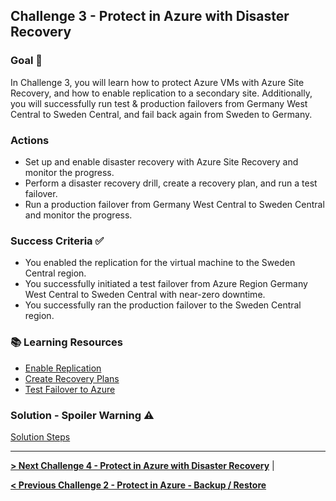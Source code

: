 ## Challenge 3 - Protect in Azure with Disaster Recovery 

### Goal 🎯

In Challenge 3, you will learn how to protect Azure VMs with Azure Site Recovery, and how to enable replication to a secondary site. Additionally, you will successfully run test & production failovers from Germany West Central to Sweden Central, and fail back again from Sweden to Germany.

### Actions

* Set up and enable disaster recovery with Azure Site Recovery and monitor the progress.
* Perform a disaster recovery drill, create a recovery plan, and run a test failover.
* Run a production failover from Germany West Central to Sweden Central and monitor the progress.

### Success Criteria ✅

* You enabled the replication for the virtual machine to the Sweden Central region.
* You successfully initiated a test failover from Azure Region Germany West Central to Sweden Central with near-zero downtime.
* You successfully ran the production failover to the Sweden Central region.

### 📚 Learning Resources

* [Enable Replication](https://learn.microsoft.com/en-us/azure/site-recovery/azure-to-azure-how-to-enable-replication)
* [Create Recovery Plans](https://learn.microsoft.com/en-us/azure/site-recovery/site-recovery-create-recovery-plans)
* [Test Failover to Azure](https://learn.microsoft.com/en-us/azure/site-recovery/site-recovery-test-failover-to-azure)

### Solution - Spoiler Warning ⚠️

[Solution Steps](./walkthrough/challenge-3/solution.md)

---

**[> Next Challenge 4 - Protect in Azure with Disaster Recovery](./03_challange.md)** |

**[< Previous Challenge 2 - Protect in Azure - Backup / Restore](./02_challenge.md)** 